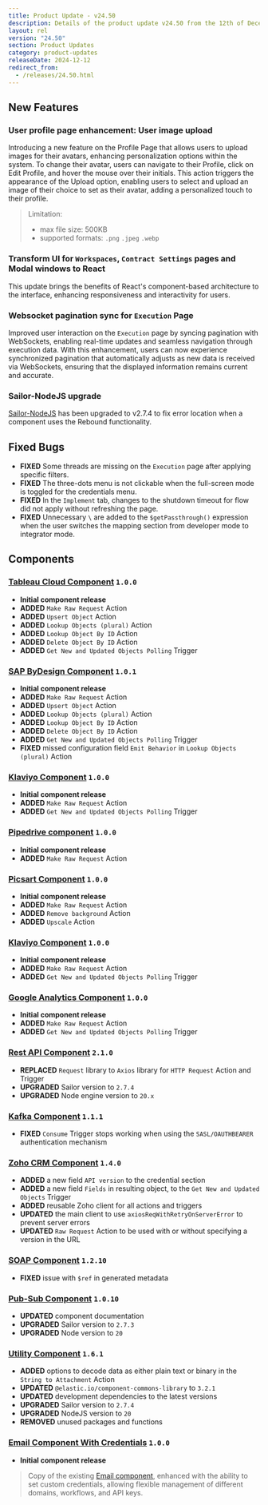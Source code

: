 ```yaml
---
title: Product Update - v24.50
description: Details of the product update v24.50 from the 12th of December 2024.
layout: rel
version: "24.50"
section: Product Updates
category: product-updates
releaseDate: 2024-12-12
redirect_from:
  - /releases/24.50.html
---
```


## New Features
### User profile page enhancement: User image upload
Introducing a new feature on the Profile Page that allows users to upload images for their avatars, enhancing personalization options within the system. To change their avatar, users can navigate to their Profile, click on Edit Profile, and hover the mouse over their initials. This action triggers the appearance of the Upload option, enabling users to select and upload an image of their choice to set as their avatar, adding a personalized touch to their profile.

> Limitation:
> - max file size: 500KB
> - supported formats: `.png` `.jpeg` `.webp`

### Transform UI for `Workspaces`, `Contract Settings` pages and Modal windows to React
This update brings the benefits of React's component-based architecture to the interface, enhancing responsiveness and interactivity for users.

### Websocket pagination sync for `Execution` Page
Improved user interaction on the `Execution` page by syncing pagination with WebSockets, enabling real-time updates and seamless navigation through execution data. With this enhancement, users can now experience synchronized pagination that automatically adjusts as new data is received via WebSockets, ensuring that the displayed information remains current and accurate.

### Sailor-NodeJS upgrade
[Sailor-NodeJS](https://www.npmjs.com/package/elasticio-sailor-nodejs) has been upgraded to v2.7.4 to fix error location when a component uses the Rebound functionality.

## Fixed Bugs
*   **FIXED** Some threads are missing on the `Execution` page after applying specific filters.
*   **FIXED** The three-dots menu is not clickable when the full-screen mode is toggled for the credentials menu.
*   **FIXED** In the `Implement` tab, changes to the shutdown timeout for flow did not apply without refreshing the page.
*   **FIXED** Unnecessary `\` are added to the `$getPassthrough()` expression when the user switches the mapping section from developer mode to integrator mode.

## Components
### [Tableau Cloud Component](/components/tableau-cloud-component/) `1.0.0`
*   **Initial component release**
*   **ADDED** `Make Raw Request` Action
*   **ADDED** `Upsert Object` Action
*   **ADDED** `Lookup Objects (plural)` Action
*   **ADDED** `Lookup Object By ID` Action
*   **ADDED** `Delete Object By ID` Action
*   **ADDED** `Get New and Updated Objects Polling` Trigger

### [SAP ByDesign Component](/components/sapbydesign-component/) `1.0.1`
*   **Initial component release**
*   **ADDED** `Make Raw Request` Action
*   **ADDED** `Upsert Object` Action
*   **ADDED** `Lookup Objects (plural)` Action
*   **ADDED** `Lookup Object By ID` Action
*   **ADDED** `Delete Object By ID` Action
*   **ADDED** `Get New and Updated Objects Polling` Trigger
*   **FIXED** missed configuration field `Emit Behavior` in `Lookup Objects (plural)` Action

### [Klaviyo Component](/components/klaviyo-component/) `1.0.0`
*   **Initial component release**
*   **ADDED** `Make Raw Request` Action
*   **ADDED** `Get New and Updated Objects Polling` Trigger

### [Pipedrive component](/components/pipedrive-component/) `1.0.0`
*   **Initial component release**
*   **ADDED** `Make Raw Request` Action

### [Picsart Component](/components/picsart-component/) `1.0.0`
*   **Initial component release**
*   **ADDED** `Make Raw Request` Action
*   **ADDED** `Remove background` Action
*   **ADDED** `Upscale` Action

### [Klaviyo Component](/components/klaviyo-component/) `1.0.0`
*   **Initial component release**
*   **ADDED** `Make Raw Request` Action
*   **ADDED** `Get New and Updated Objects Polling` Trigger

### [Google Analytics Component](/components/google-analytics-component/) `1.0.0`
*   **Initial component release**
*   **ADDED** `Make Raw Request` Action
*   **ADDED** `Get New and Updated Objects Polling` Trigger

### [Rest API Component](/components/rest-api/) `2.1.0`
*   **REPLACED** `Request` library to `Axios` library for `HTTP Request` Action and Trigger
*   **UPGRADED** Sailor version to `2.7.4`
*   **UPGRADED** Node engine version to `20.x`

### [Kafka Component](/components/kafka/) `1.1.1`
*   **FIXED** `Consume` Trigger stops working when using the `SASL/OAUTHBEARER` authentication mechanism

### [Zoho CRM Component](/components/zoho-crm/) `1.4.0`
*   **ADDED** a new field `API version` to the credential section
*   **ADDED** a new field `Fields` in resulting object, to the `Get New and Updated Objects` Trigger
*   **ADDED** reusable Zoho client for all actions and triggers
*   **UPDATED** the main client to use `axiosReqWithRetryOnServerError` to prevent server errors
*   **UPDATED** `Raw Request` Action to be used with or without specifying a version in the URL

### [SOAP Component](/components/soap/) `1.2.10`
*   **FIXED** issue with `$ref` in generated metadata

### [Pub-Sub Component](/components/pub-sub/) `1.0.10`
*   **UPDATED** component documentation
*   **UPGRADED** Sailor version to `2.7.3`
*   **UPGRADED** Node version to `20`

### [Utility Component](/components/pub-sub/) `1.6.1`
*   **ADDED** options to decode data as either plain text or binary in the `String to Attachment` Action
*   **UPDATED** `@elastic.io/component-commons-library` to `3.2.1`
*   **UPDATED** development dependencies to the latest versions
*   **UPGRADED** Sailor version to `2.7.4`
*   **UPGRADED** NodeJS version to `20`
*   **REMOVED** unused packages and functions

### [Email Component With Credentials](/components/email-component-with-credentials/) `1.0.0`
*   **Initial component release**
> Copy of the existing [Email component](https://docs.elastic.io/components/email/index.html), enhanced with the ability to set custom credentials, allowing flexible management of different domains, workflows, and API keys.